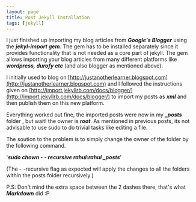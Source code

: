 ```yaml
---
layout: page
title: Post Jekyll Installation
tags: [jekyll]
---
```


I just finished up importing my blog articles from ***Google's Blogger*** using the ***jekyl-import gem***. 
The gem has to be installed separately since it provides functionality that is not needed as a core part of jekyll.
The gem allows importing your blog articles from many different platforms like ***wordpress, durofy etc*** (and also blogger as mentioned above).

I initially used to blog on [http://justanotherlearner.blogspot.com](http://justanotherlearner.blogspot.com) and I followed the instructions given on [http://import.jekyllrb.com/docs/blogger/](http://import.jekyllrb.com/docs/blogger/) to import my posts as ***xml*** and then publish them on this new platform.

Everything worked out fine, the imported posts were now in my ***_posts*** folder , but wait! the owner is ***root***. As mentioned in previous posts, its not advisable to use sudo to do trivial tasks like editing a file. 

The soution to the problem is to simply change the owner of the folder by the following command.

'***sudo chown - - recursive rahul:rahul _posts***'

 (The - -recursive flag as expected will apply the changes to all the folders within the posts folder recursively.)

P.S: Don't mind the extra space between the 2 dashes there, that's what ***Markdown*** did :P